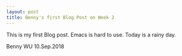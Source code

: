 ```yaml
---
layout: post
title: Benny's first Blog Post on Week 2
---
```


This is my first Blog post. Emacs is hard to use.
Today is a rainy day.

Benny WU
10.Sep.2018 